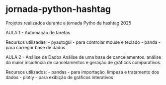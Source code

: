 # jornada-python-hashtag
Projetos realizados durante a jornada Pytho da hashtag 2025

AULA 1 - Automação de tarefas

Recursos utilizadas:
    - pyautogui - para controlar mouse e teclado
    - panda - para carregar base de dados

AULA 2 - Análise de Dados
    Análise de uma base de cancelamentos. análise da maior incidência de cancelamentos e geração de gráficos comparativos.

Recursos utilizados:
    - pandas - para importação, limpeza e tratamento dos dados
    - plotly - para exibição de gráficos interativos